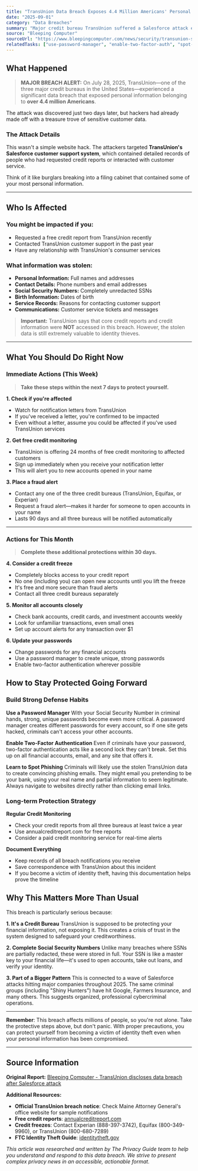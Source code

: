 ```yaml
---
title: "TransUnion Data Breach Exposes 4.4 Million Americans' Personal Information"
date: "2025-09-01"
category: "Data Breaches"
summary: "Major credit bureau TransUnion suffered a Salesforce attack exposing names, SSNs, addresses, and birthdates of millions of customers."
source: "Bleeping Computer"
sourceUrl: "https://www.bleepingcomputer.com/news/security/transunion-suffers-data-breach-impacting-over-44-million-people/"
relatedTasks: ["use-password-manager", "enable-two-factor-auth", "spot-phishing-emails"]
---
```


## What Happened

> **MAJOR BREACH ALERT:** On July 28, 2025, TransUnion—one of the three major credit bureaus in the United States—experienced a significant data breach that exposed personal information belonging to **over 4.4 million Americans**.

The attack was discovered just two days later, but hackers had already made off with a treasure trove of sensitive customer data.

### The Attack Details

This wasn't a simple website hack. The attackers targeted **TransUnion's Salesforce customer support system**, which contained detailed records of people who had requested credit reports or interacted with customer service. 

Think of it like burglars breaking into a filing cabinet that contained some of your most personal information.

---

## Who Is Affected

### You might be impacted if you:

- Requested a free credit report from TransUnion recently
- Contacted TransUnion customer support in the past year  
- Have any relationship with TransUnion's consumer services

### What information was stolen:

- **Personal Information:** Full names and addresses
- **Contact Details:** Phone numbers and email addresses
- **Social Security Numbers:** Completely unredacted SSNs
- **Birth Information:** Dates of birth
- **Service Records:** Reasons for contacting customer support
- **Communications:** Customer service tickets and messages

> **Important:** TransUnion says that core credit reports and credit information were **NOT** accessed in this breach. However, the stolen data is still extremely valuable to identity thieves.

---

## What You Should Do Right Now

### Immediate Actions (This Week)

> **Take these steps within the next 7 days to protect yourself.**

**1. Check if you're affected**
- Watch for notification letters from TransUnion
- If you've received a letter, you're confirmed to be impacted
- Even without a letter, assume you could be affected if you've used TransUnion services

**2. Get free credit monitoring**
- TransUnion is offering 24 months of free credit monitoring to affected customers
- Sign up immediately when you receive your notification letter
- This will alert you to new accounts opened in your name

**3. Place a fraud alert**
- Contact any one of the three credit bureaus (TransUnion, Equifax, or Experian)
- Request a fraud alert—makes it harder for someone to open accounts in your name
- Lasts 90 days and all three bureaus will be notified automatically

---

### Actions for This Month

> **Complete these additional protections within 30 days.**

**4. Consider a credit freeze**
- Completely blocks access to your credit report
- No one (including you) can open new accounts until you lift the freeze
- It's free and more secure than fraud alerts
- Contact all three credit bureaus separately

**5. Monitor all accounts closely**
- Check bank accounts, credit cards, and investment accounts weekly
- Look for unfamiliar transactions, even small ones
- Set up account alerts for any transaction over $1

**6. Update your passwords**
- Change passwords for any financial accounts
- Use a password manager to create unique, strong passwords
- Enable two-factor authentication wherever possible

## How to Stay Protected Going Forward

### Build Strong Defense Habits

**Use a Password Manager**
With your Social Security Number in criminal hands, strong, unique passwords become even more critical. A password manager creates different passwords for every account, so if one site gets hacked, criminals can't access your other accounts.

**Enable Two-Factor Authentication**
Even if criminals have your password, two-factor authentication acts like a second lock they can't break. Set this up on all financial accounts, email, and any site that offers it.

**Learn to Spot Phishing**
Criminals will likely use the stolen TransUnion data to create convincing phishing emails. They might email you pretending to be your bank, using your real name and partial information to seem legitimate. Always navigate to websites directly rather than clicking email links.

### Long-term Protection Strategy

**Regular Credit Monitoring**
- Check your credit reports from all three bureaus at least twice a year
- Use annualcreditreport.com for free reports
- Consider a paid credit monitoring service for real-time alerts

**Document Everything**
- Keep records of all breach notifications you receive
- Save correspondence with TransUnion about this incident
- If you become a victim of identity theft, having this documentation helps prove the timeline

## Why This Matters More Than Usual

This breach is particularly serious because:

**1. It's a Credit Bureau**
TransUnion is supposed to be protecting your financial information, not exposing it. This creates a crisis of trust in the system designed to safeguard your creditworthiness.

**2. Complete Social Security Numbers**
Unlike many breaches where SSNs are partially redacted, these were stored in full. Your SSN is like a master key to your financial life—it's used to open accounts, take out loans, and verify your identity.

**3. Part of a Bigger Pattern**
This is connected to a wave of Salesforce attacks hitting major companies throughout 2025. The same criminal groups (including "Shiny Hunters") have hit Google, Farmers Insurance, and many others. This suggests organized, professional cybercriminal operations.

---

**Remember**: This breach affects millions of people, so you're not alone. Take the protective steps above, but don't panic. With proper precautions, you can protect yourself from becoming a victim of identity theft even when your personal information has been compromised.

---

## Source Information

**Original Report:** [Bleeping Computer - TransUnion discloses data breach after Salesforce attack](https://www.bleepingcomputer.com/news/security/transunion-suffers-data-breach-impacting-over-44-million-people/)

**Additional Resources:**
- **Official TransUnion breach notice**: Check Maine Attorney General's office website for sample notifications
- **Free credit reports**: [annualcreditreport.com](https://annualcreditreport.com)
- **Credit freezes**: Contact Experian (888-397-3742), Equifax (800-349-9960), or TransUnion (800-680-7289)
- **FTC Identity Theft Guide**: [identitytheft.gov](https://identitytheft.gov)

*This article was researched and written by The Privacy Guide team to help you understand and respond to this data breach. We strive to present complex privacy news in an accessible, actionable format.*
